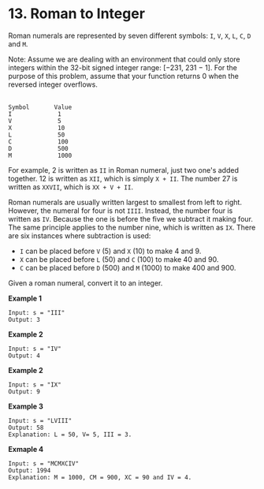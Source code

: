 # 13. Roman to Integer


Roman numerals are represented by seven different symbols: `I`, `V`, `X`, `L`, `C`, `D` and `M`.

Note:
Assume we are dealing with an environment that could only store integers within the 32-bit signed integer range: [−231,  231 − 1]. For the purpose of this problem, assume that your function returns 0 when the reversed integer overflows.
<br><br>
```
Symbol       Value
I             1
V             5
X             10
L             50
C             100
D             500
M             1000
```

For example, 2 is written as `II` in Roman numeral, just two one's added together. 12 is written as `XII`, which is simply `X + II`. The number 27 is written as `XXVII`, which is `XX + V + II`.

Roman numerals are usually written largest to smallest from left to right. However, the numeral for four is not `IIII`. Instead, the number four is written as `IV`. Because the one is before the five we subtract it making four. The same principle applies to the number nine, which is written as `IX`. There are six instances where subtraction is used:

* `I` can be placed before `V` (5) and `X` (10) to make 4 and 9. 
* `X` can be placed before `L` (50) and `C` (100) to make 40 and 90. 
* `C` can be placed before `D` (500) and `M` (1000) to make 400 and 900.

Given a roman numeral, convert it to an integer.
<br>

**Example 1**
```
Input: s = "III"
Output: 3
```
**Example 2**
```
Input: s = "IV"
Output: 4
```
**Example 2**
```
Input: s = "IX"
Output: 9
```
**Example 3**
```
Input: s = "LVIII"
Output: 58
Explanation: L = 50, V= 5, III = 3.
```
**Exmaple 4**
```
Input: s = "MCMXCIV"
Output: 1994
Explanation: M = 1000, CM = 900, XC = 90 and IV = 4.
```